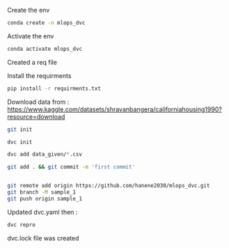
Create the env

```bash
conda create -n mlops_dvc
```
Activate the env

```bash
conda activate mlops_dvc
```
Created a req file

Install the requirments

```bash
pip install -r requirments.txt
```

Download data from : https://www.kaggle.com/datasets/shravanbangera/californiahousing1990?resource=download


```bash
git init

dvc init

dvc add data_given/*.csv

git add . && git commit -m 'first commit'


git remote add origin https://github.com/hanene2030/mlops_dvc.git
git branch -M sample_1
git push origin sample_1

```


Updated dvc.yaml then :

```bash
dvc repro
``````

dvc.lock file was created


